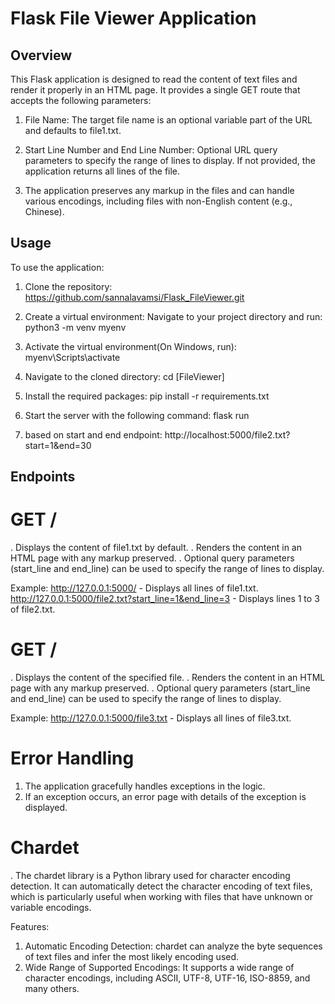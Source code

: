 # Flask File Viewer Application

## Overview
This Flask application is designed to read the content of text files and render it properly in an HTML page. It provides a single GET route that accepts the following parameters:

1. File Name: The target file name is an optional variable part of the URL and defaults to file1.txt.

2. Start Line Number and End Line Number: Optional URL query parameters to specify the range of lines to display. If not provided, the application returns all lines of the file.

3. The application preserves any markup in the files and can handle various encodings, including files with non-English content (e.g., Chinese).


## Usage

To use the application:

1. Clone the repository:
https://github.com/sannalavamsi/Flask_FileViewer.git

2. Create a virtual environment: Navigate to your project directory and run:
python3 -m venv myenv

3. Activate the virtual environment(On Windows, run):
myenv\Scripts\activate

4. Navigate to the cloned directory:
cd [FileViewer]

5. Install the required packages:
pip install -r requirements.txt

6. Start the server with the following command:
flask run

7. based on start and end endpoint: 
http://localhost:5000/file2.txt?start=1&end=30


## Endpoints

# GET /

. Displays the content of file1.txt by default.
. Renders the content in an HTML page with any markup preserved.
. Optional query parameters (start_line and end_line) can be used to specify the range of lines to display.

Example:
http://127.0.0.1:5000/ - Displays all lines of file1.txt.
http://127.0.0.1:5000/file2.txt?start_line=1&end_line=3 - Displays lines 1 to 3 of file2.txt.


# GET /<filename>

. Displays the content of the specified file.
. Renders the content in an HTML page with any markup preserved.
. Optional query parameters (start_line and end_line) can be used to specify the range of lines to display.

Example:
http://127.0.0.1:5000/file3.txt - Displays all lines of file3.txt.


# Error Handling
1. The application gracefully handles exceptions in the logic.
2. If an exception occurs, an error page with details of the exception is displayed.

# Chardet
. The chardet library is a Python library used for character encoding detection. It can automatically detect the character encoding of text files, which is particularly useful when working with files that have unknown or variable encodings.

Features:
1. Automatic Encoding Detection: chardet can analyze the byte sequences of text files and infer the most likely encoding used.
2. Wide Range of Supported Encodings: It supports a wide range of character encodings, including ASCII, UTF-8, UTF-16, ISO-8859, and many others.
